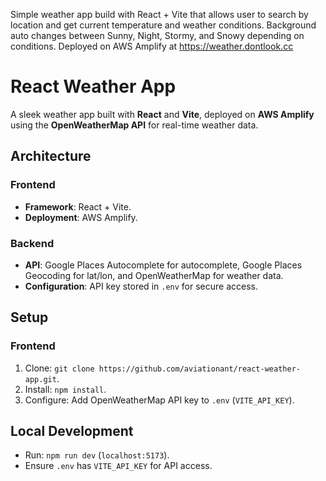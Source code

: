 Simple weather app build with React + Vite that allows user to search by location and get current temperature and weather conditions.
Background auto changes between Sunny, Night, Stormy, and Snowy depending on conditions.
Deployed on AWS Amplify at https://weather.dontlook.cc

# React Weather App

A sleek weather app built with **React** and **Vite**, deployed on **AWS Amplify** using the **OpenWeatherMap API** for real-time weather data.

## Architecture

### Frontend
- **Framework**: React + Vite.
- **Deployment**: AWS Amplify.

### Backend
- **API**: Google Places Autocomplete for autocomplete, Google Places Geocoding for lat/lon, and OpenWeatherMap for weather data.
- **Configuration**: API key stored in `.env` for secure access.

## Setup

### Frontend
1. Clone: `git clone https://github.com/aviationant/react-weather-app.git`.
2. Install: `npm install`.
3. Configure: Add OpenWeatherMap API key to `.env` (`VITE_API_KEY`).

## Local Development
- Run: `npm run dev` (`localhost:5173`).
- Ensure `.env` has `VITE_API_KEY` for API access.

